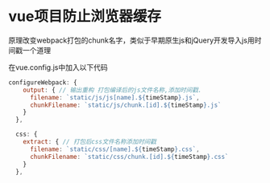 # vue项目防止浏览器缓存
原理改变webpack打包的chunk名字，类似于早期原生js和jQuery开发导入js用时间戳一个道理

在vue.config.js中加入以下代码

```javascript
configureWebpack: {
    output: { // 输出重构 打包编译后的js文件名称,添加时间戳.
      filename: `static/js/js[name].${timeStamp}.js`,
      chunkFilename: `static/js/chunk.[id].${timeStamp}.js`
    }
  },

  css: {
    extract: { // 打包后css文件名称添加时间戳
      filename: `static/css/[name].${timeStamp}.css`,
      chunkFilename: `static/css/chunk.[id].${timeStamp}.css`
    }
  },
```
